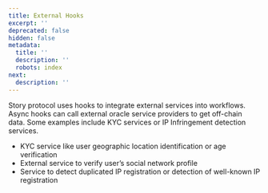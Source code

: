 ```yaml
---
title: External Hooks
excerpt: ''
deprecated: false
hidden: false
metadata:
  title: ''
  description: ''
  robots: index
next:
  description: ''
---
```

Story protocol uses hooks to integrate external services into workflows. Async hooks can call external oracle service providers to get off-chain data. Some examples include KYC services or IP Infringement detection services.

* KYC service like user geographic location identification or age verification
* External service to verify user’s social network profile
* Service to detect duplicated IP registration or detection of well-known IP registration

